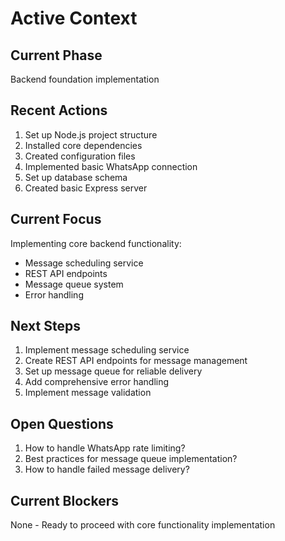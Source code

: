 # Active Context

## Current Phase
Backend foundation implementation

## Recent Actions
1. Set up Node.js project structure
2. Installed core dependencies
3. Created configuration files
4. Implemented basic WhatsApp connection
5. Set up database schema
6. Created basic Express server

## Current Focus
Implementing core backend functionality:
- Message scheduling service
- REST API endpoints
- Message queue system
- Error handling

## Next Steps
1. Implement message scheduling service
2. Create REST API endpoints for message management
3. Set up message queue for reliable delivery
4. Add comprehensive error handling
5. Implement message validation

## Open Questions
1. How to handle WhatsApp rate limiting?
2. Best practices for message queue implementation?
3. How to handle failed message delivery?

## Current Blockers
None - Ready to proceed with core functionality implementation 